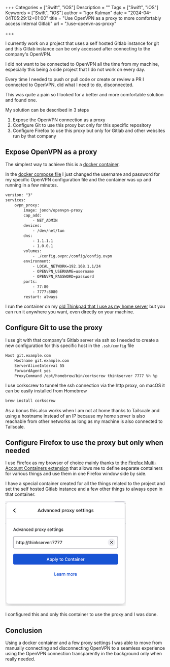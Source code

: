 +++
Categories = ["Swift", "iOS"]
Description = ""
Tags = ["Swift", "iOS"]
Keywords = ["Swift", "iOS"]
author = "Igor Kulman"
date = "2024-04-04T05:29:12+01:00"
title = "Use OpenVPN as a proxy to more comfortably access internal Gitlab"
url = "/use-openvn-as-proxy"

+++

I currently work on a project that uses a self hosted Gitlab instance for git and this Gitlab instance can be only accessed after connecting to the company's OpenVPN.

I did not want to be connected to OpenVPN all the time from my machine, especially this being a side project that I do not work on every day.

Every time I needed to push or pull code or create or review a PR I connected to OpenVPN, did what I need to do, disconnected.

This was quite a pain so I looked for a better and more comfortable solution and found one.

My solution can be described in 3 steps

1. Expose the OpenVPN connection as a proxy
2. Configure Git to use this proxy but only for this specific repository
3. Configure Firefox to use this proxy but only for Gitlab and other websites run by that company

## Expose OpenVPN as a proxy

The simplest way to achieve this is a [docker container](https://github.com/jonohill/docker-openvpn-proxy).

In the [docker compose file](https://github.com/jonohill/docker-openvpn-proxy/blob/master/docker-compose.yml) I just changed the username and password for my specific OpenVPN configuration file and the container was up and running in a few minutes.

```docker
version: "3"
services:
    ovpn_proxy:
        image: jonoh/openvpn-proxy
        cap_add:
            - NET_ADMIN
        devices:
            - /dev/net/tun
        dns:
            - 1.1.1.1
            - 1.0.0.1
        volumes:
            - ./config.ovpn:/config/config.ovpn
        environment:
            - LOCAL_NETWORK=192.168.1.1/24            
            - OPENVPN_USERNAME=username
            - OPENVPN_PASSWORD=password
        ports:
            - 77:80
            - 7777:8080
        restart: always
```

I run the container on my [old Thinkpad that I use as my home server](https://github.com/igorkulman/thinkserver) but you can run it anywhere you want, even directly on your machine.

## Configure Git to use the proxy

I use git with that company's Gitlab server via ssh so I needed to create a new configuration for this specific host in the `.ssh/config` file

```
Host git.example.com
    Hostname git.example.com
    ServerAliveInterval 55
    ForwardAgent yes
    ProxyCommand /opt/homebrew/bin/corkscrew thinkserver 7777 %h %p
```

I use corkscrew to tunnel the ssh connection via the http proxy, on macOS it can be easily installed from Homebrew

```bash
brew install corkscrew
```

As a bonus this also works when I am not at home thanks to Tailscale and using a hostname instead of an IP because my home server is also reachable from other networks as long as my machine is also connected to Tailscale.

## Configure Firefox to use the proxy but only when needed

I use Firefox as my browser of choice mainly thanks to the [Firefox Multi-Account Containers extension](https://addons.mozilla.org/en-US/firefox/addon/multi-account-containers/) that allows me to define separate containers for various things and use them in one Firefox window side by side.

I have a special container created for all the things related to the project and set the self hosted Gitlab instance and a few other things to always open in that container.

![Proxy for Firefox container](firefox.png)

I configured this and only this container to use the proxy and I was done.

## Conclusion

Using a docker container and a few proxy settings I was able to move from manually connecting and disconnecting OpenVPN to a seamless experience using the OpenVPN connection transparently in the background only when really needed.
